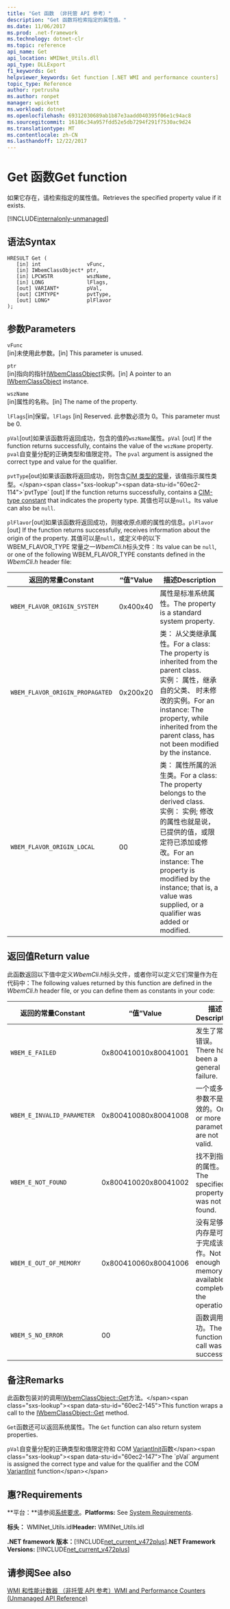 ```yaml
---
title: "Get 函数 （非托管 API 参考）"
description: "Get 函数将检索指定的属性值。"
ms.date: 11/06/2017
ms.prod: .net-framework
ms.technology: dotnet-clr
ms.topic: reference
api_name: Get
api_location: WMINet_Utils.dll
api_type: DLLExport
f1_keywords: Get
helpviewer_keywords: Get function [.NET WMI and performance counters]
topic_type: Reference
author: rpetrusha
ms.author: ronpet
manager: wpickett
ms.workload: dotnet
ms.openlocfilehash: 69312030689ab1b87e3aadd040395f06e1c94ac8
ms.sourcegitcommit: 16186c34a957fdd52e5db7294f291f7530ac9d24
ms.translationtype: MT
ms.contentlocale: zh-CN
ms.lasthandoff: 12/22/2017
---
```

# <a name="get-function"></a><span data-ttu-id="60ec2-103">Get 函数</span><span class="sxs-lookup"><span data-stu-id="60ec2-103">Get function</span></span>
<span data-ttu-id="60ec2-104">如果它存在，请检索指定的属性值。</span><span class="sxs-lookup"><span data-stu-id="60ec2-104">Retrieves the specified property value if it exists.</span></span>

[!INCLUDE[internalonly-unmanaged](../../../../includes/internalonly-unmanaged.md)]
    
## <a name="syntax"></a><span data-ttu-id="60ec2-105">语法</span><span class="sxs-lookup"><span data-stu-id="60ec2-105">Syntax</span></span>  
  
```  
HRESULT Get (
   [in] int               vFunc, 
   [in] IWbemClassObject* ptr, 
   [in] LPCWSTR           wszName,
   [in] LONG              lFlags,
   [out] VARIANT*         pVal,
   [out] CIMTYPE*         pvtType,
   [out] LONG*            plFlavor
); 
```  

## <a name="parameters"></a><span data-ttu-id="60ec2-106">参数</span><span class="sxs-lookup"><span data-stu-id="60ec2-106">Parameters</span></span>

`vFunc`  
<span data-ttu-id="60ec2-107">[in]未使用此参数。</span><span class="sxs-lookup"><span data-stu-id="60ec2-107">[in] This parameter is unused.</span></span>

`ptr`  
<span data-ttu-id="60ec2-108">[in]指向的指针[IWbemClassObject](https://msdn.microsoft.com/library/aa391433%28v=vs.85%29.aspx)实例。</span><span class="sxs-lookup"><span data-stu-id="60ec2-108">[in] A pointer to an [IWbemClassObject](https://msdn.microsoft.com/library/aa391433%28v=vs.85%29.aspx) instance.</span></span>

`wszName`  
<span data-ttu-id="60ec2-109">[in]属性的名称。</span><span class="sxs-lookup"><span data-stu-id="60ec2-109">[in] The name of the property.</span></span>

<span data-ttu-id="60ec2-110">`lFlags`[in]保留。</span><span class="sxs-lookup"><span data-stu-id="60ec2-110">`lFlags` [in] Reserved.</span></span> <span data-ttu-id="60ec2-111">此参数必须为 0。</span><span class="sxs-lookup"><span data-stu-id="60ec2-111">This parameter must be 0.</span></span>

<span data-ttu-id="60ec2-112">`pVal`[out]如果该函数将返回成功，包含的值的`wszName`属性。</span><span class="sxs-lookup"><span data-stu-id="60ec2-112">`pVal` [out] If the function returns successfully, contains the value of the `wszName` property.</span></span> <span data-ttu-id="60ec2-113">`pval`自变量分配的正确类型和值限定符。</span><span class="sxs-lookup"><span data-stu-id="60ec2-113">The `pval` argument is assigned the correct type and value for the qualifier.</span></span>

<span data-ttu-id="60ec2-114">`pvtType`[out]如果该函数将返回成功，则包含[CIM 类型的常量](https://msdn.microsoft.com/library/aa386309(v=vs.85).aspx)，该值指示属性类型。</span><span class="sxs-lookup"><span data-stu-id="60ec2-114">`pvtType` [out] If the function returns successfully, contains a [CIM-type constant](https://msdn.microsoft.com/library/aa386309(v=vs.85).aspx) that indicates the property type.</span></span> <span data-ttu-id="60ec2-115">其值也可以是`null`。</span><span class="sxs-lookup"><span data-stu-id="60ec2-115">Its value can also be `null`.</span></span> 

<span data-ttu-id="60ec2-116">`plFlavor`[out]如果该函数将返回成功，则接收原点顺的属性的信息。</span><span class="sxs-lookup"><span data-stu-id="60ec2-116">`plFlavor` [out] If the function returns successfully, receives information about the origin of the property.</span></span> <span data-ttu-id="60ec2-117">其值可以是`null`，或定义中的以下 WBEM_FLAVOR_TYPE 常量之一*WbemCli.h*标头文件：</span><span class="sxs-lookup"><span data-stu-id="60ec2-117">Its value can be `null`, or one of the following WBEM_FLAVOR_TYPE constants defined in the *WbemCli.h* header file:</span></span> 

|<span data-ttu-id="60ec2-118">返回的常量</span><span class="sxs-lookup"><span data-stu-id="60ec2-118">Constant</span></span>  |<span data-ttu-id="60ec2-119">“值”</span><span class="sxs-lookup"><span data-stu-id="60ec2-119">Value</span></span>  |<span data-ttu-id="60ec2-120">描述</span><span class="sxs-lookup"><span data-stu-id="60ec2-120">Description</span></span>  |
|---------|---------|---------|
| `WBEM_FLAVOR_ORIGIN_SYSTEM` | <span data-ttu-id="60ec2-121">0x40</span><span class="sxs-lookup"><span data-stu-id="60ec2-121">0x40</span></span> | <span data-ttu-id="60ec2-122">属性是标准系统属性。</span><span class="sxs-lookup"><span data-stu-id="60ec2-122">The property is a standard system property.</span></span> |
| `WBEM_FLAVOR_ORIGIN_PROPAGATED` | <span data-ttu-id="60ec2-123">0x20</span><span class="sxs-lookup"><span data-stu-id="60ec2-123">0x20</span></span> | <span data-ttu-id="60ec2-124">类： 从父类继承属性。</span><span class="sxs-lookup"><span data-stu-id="60ec2-124">For a class: The property is inherited from the parent class.</span></span> </br> <span data-ttu-id="60ec2-125">实例： 属性，继承自的父类、 时未修改的实例。</span><span class="sxs-lookup"><span data-stu-id="60ec2-125">For an instance: The property, while inherited from the parent class, has not been modified by the instance.</span></span>  |
| `WBEM_FLAVOR_ORIGIN_LOCAL` | <span data-ttu-id="60ec2-126">0</span><span class="sxs-lookup"><span data-stu-id="60ec2-126">0</span></span> | <span data-ttu-id="60ec2-127">类： 属性所属的派生类。</span><span class="sxs-lookup"><span data-stu-id="60ec2-127">For a class: The property belongs to the derived class.</span></span> </br> <span data-ttu-id="60ec2-128">实例： 实例; 修改的属性也就是说，已提供的值，或限定符已添加或修改。</span><span class="sxs-lookup"><span data-stu-id="60ec2-128">For an instance: The property is modified by the instance; that is, a value was supplied, or a qualifier was added or modified.</span></span> |

## <a name="return-value"></a><span data-ttu-id="60ec2-129">返回值</span><span class="sxs-lookup"><span data-stu-id="60ec2-129">Return value</span></span>

<span data-ttu-id="60ec2-130">此函数返回以下值中定义*WbemCli.h*标头文件，或者你可以定义它们常量作为在代码中：</span><span class="sxs-lookup"><span data-stu-id="60ec2-130">The following values returned by this function are defined in the *WbemCli.h* header file, or you can define them as constants in your code:</span></span>

|<span data-ttu-id="60ec2-131">返回的常量</span><span class="sxs-lookup"><span data-stu-id="60ec2-131">Constant</span></span>  |<span data-ttu-id="60ec2-132">“值”</span><span class="sxs-lookup"><span data-stu-id="60ec2-132">Value</span></span>  |<span data-ttu-id="60ec2-133">描述</span><span class="sxs-lookup"><span data-stu-id="60ec2-133">Description</span></span>  |
|---------|---------|---------|
|`WBEM_E_FAILED` | <span data-ttu-id="60ec2-134">0x80041001</span><span class="sxs-lookup"><span data-stu-id="60ec2-134">0x80041001</span></span> | <span data-ttu-id="60ec2-135">发生了常规错误。</span><span class="sxs-lookup"><span data-stu-id="60ec2-135">There has been a general failure.</span></span> |
|`WBEM_E_INVALID_PARAMETER` | <span data-ttu-id="60ec2-136">0x80041008</span><span class="sxs-lookup"><span data-stu-id="60ec2-136">0x80041008</span></span> | <span data-ttu-id="60ec2-137">一个或多个参数不是有效的。</span><span class="sxs-lookup"><span data-stu-id="60ec2-137">One or more parameters are not valid.</span></span> |
|`WBEM_E_NOT_FOUND` | <span data-ttu-id="60ec2-138">0x80041002</span><span class="sxs-lookup"><span data-stu-id="60ec2-138">0x80041002</span></span> | <span data-ttu-id="60ec2-139">找不到指定的属性。</span><span class="sxs-lookup"><span data-stu-id="60ec2-139">The specified property was not found.</span></span> |
|`WBEM_E_OUT_OF_MEMORY` | <span data-ttu-id="60ec2-140">0x80041006</span><span class="sxs-lookup"><span data-stu-id="60ec2-140">0x80041006</span></span> | <span data-ttu-id="60ec2-141">没有足够的内存是可用于完成该操作。</span><span class="sxs-lookup"><span data-stu-id="60ec2-141">Not enough memory is available to complete the operation.</span></span> |
|`WBEM_S_NO_ERROR` | <span data-ttu-id="60ec2-142">0</span><span class="sxs-lookup"><span data-stu-id="60ec2-142">0</span></span> | <span data-ttu-id="60ec2-143">函数调用成功。</span><span class="sxs-lookup"><span data-stu-id="60ec2-143">The function call was successful.</span></span>  |
  
## <a name="remarks"></a><span data-ttu-id="60ec2-144">备注</span><span class="sxs-lookup"><span data-stu-id="60ec2-144">Remarks</span></span>

<span data-ttu-id="60ec2-145">此函数包装对的调用[IWbemClassObject::Get](https://msdn.microsoft.com/library/aa391442(v=vs.85).aspx)方法。</span><span class="sxs-lookup"><span data-stu-id="60ec2-145">This function wraps a call to the [IWbemClassObject::Get](https://msdn.microsoft.com/library/aa391442(v=vs.85).aspx) method.</span></span>

<span data-ttu-id="60ec2-146">`Get`函数还可以返回系统属性。</span><span class="sxs-lookup"><span data-stu-id="60ec2-146">The `Get` function can also return system properties.</span></span>

<span data-ttu-id="60ec2-147">`pVal`自变量分配的正确类型和值限定符和 COM [VariantInit](https://msdn.microsoft.com/library/ms221402(v=vs.85).aspx)函数</span><span class="sxs-lookup"><span data-stu-id="60ec2-147">The `pVal` argument is assigned the correct type and value for the qualifier and the COM [VariantInit](https://msdn.microsoft.com/library/ms221402(v=vs.85).aspx) function</span></span>

## <a name="requirements"></a><span data-ttu-id="60ec2-148">惠?</span><span class="sxs-lookup"><span data-stu-id="60ec2-148">Requirements</span></span>  
 <span data-ttu-id="60ec2-149">**平台：**请参阅[系统要求](../../../../docs/framework/get-started/system-requirements.md)。</span><span class="sxs-lookup"><span data-stu-id="60ec2-149">**Platforms:** See [System Requirements](../../../../docs/framework/get-started/system-requirements.md).</span></span>  
  
 <span data-ttu-id="60ec2-150">**标头：** WMINet_Utils.idl</span><span class="sxs-lookup"><span data-stu-id="60ec2-150">**Header:** WMINet_Utils.idl</span></span>  
  
 <span data-ttu-id="60ec2-151">**.NET framework 版本：**[!INCLUDE[net_current_v472plus](../../../../includes/net-current-v472plus.md)]</span><span class="sxs-lookup"><span data-stu-id="60ec2-151">**.NET Framework Versions:** [!INCLUDE[net_current_v472plus](../../../../includes/net-current-v472plus.md)]</span></span>  
  
## <a name="see-also"></a><span data-ttu-id="60ec2-152">请参阅</span><span class="sxs-lookup"><span data-stu-id="60ec2-152">See also</span></span>  
[<span data-ttu-id="60ec2-153">WMI 和性能计数器 （非托管 API 参考）</span><span class="sxs-lookup"><span data-stu-id="60ec2-153">WMI and Performance Counters (Unmanaged API Reference)</span></span>](index.md)
